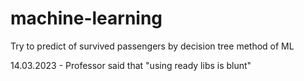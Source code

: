 # machine-learning
Try to predict of survived passengers by decision tree method of ML

14.03.2023 - Professor said that "using ready libs is blunt"
